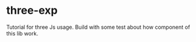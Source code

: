 # three-exp
Tutorial for three Js usage. Build with some test about how component of this lib work.
